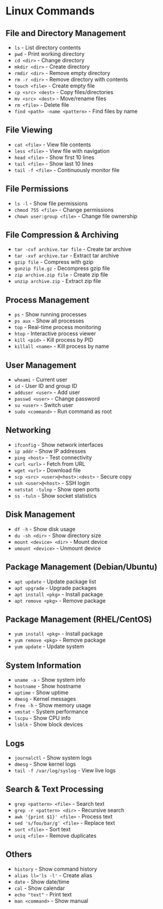 
# Linux Commands

## File and Directory Management
- `ls` - List directory contents
- `pwd` - Print working directory
- `cd <dir>` - Change directory
- `mkdir <dir>` - Create directory
- `rmdir <dir>` - Remove empty directory
- `rm -r <dir>` - Remove directory with contents
- `touch <file>` - Create empty file
- `cp <src> <dest>` - Copy files/directories
- `mv <src> <dest>` - Move/rename files
- `rm <file>` - Delete file
- `find <path> -name <pattern>` - Find files by name

## File Viewing
- `cat <file>` - View file contents
- `less <file>` - View file with navigation
- `head <file>` - Show first 10 lines
- `tail <file>` - Show last 10 lines
- `tail -f <file>` - Continuously monitor file

## File Permissions
- `ls -l` - Show file permissions
- `chmod 755 <file>` - Change permissions
- `chown user:group <file>` - Change file ownership

## File Compression & Archiving
- `tar -cvf archive.tar file` - Create tar archive
- `tar -xvf archive.tar` - Extract tar archive
- `gzip file` - Compress with gzip
- `gunzip file.gz` - Decompress gzip file
- `zip archive.zip file` - Create zip file
- `unzip archive.zip` - Extract zip file

## Process Management
- `ps` - Show running processes
- `ps aux` - Show all processes
- `top` - Real-time process monitoring
- `htop` - Interactive process viewer
- `kill <pid>` - Kill process by PID
- `killall <name>` - Kill process by name

## User Management
- `whoami` - Current user
- `id` - User ID and group ID
- `adduser <user>` - Add user
- `passwd <user>` - Change password
- `su <user>` - Switch user
- `sudo <command>` - Run command as root

## Networking
- `ifconfig` - Show network interfaces
- `ip addr` - Show IP addresses
- `ping <host>` - Test connectivity
- `curl <url>` - Fetch from URL
- `wget <url>` - Download file
- `scp <src> <user>@<host>:<dest>` - Secure copy
- `ssh <user>@<host>` - SSH login
- `netstat -tulnp` - Show open ports
- `ss -tuln` - Show socket statistics

## Disk Management
- `df -h` - Show disk usage
- `du -sh <dir>` - Show directory size
- `mount <device> <dir>` - Mount device
- `umount <device>` - Unmount device

## Package Management (Debian/Ubuntu)
- `apt update` - Update package list
- `apt upgrade` - Upgrade packages
- `apt install <pkg>` - Install package
- `apt remove <pkg>` - Remove package

## Package Management (RHEL/CentOS)
- `yum install <pkg>` - Install package
- `yum remove <pkg>` - Remove package
- `yum update` - Update system

## System Information
- `uname -a` - Show system info
- `hostname` - Show hostname
- `uptime` - Show uptime
- `dmesg` - Kernel messages
- `free -h` - Show memory usage
- `vmstat` - System performance
- `lscpu` - Show CPU info
- `lsblk` - Show block devices

## Logs
- `journalctl` - Show system logs
- `dmesg` - Show kernel logs
- `tail -f /var/log/syslog` - View live logs

## Search & Text Processing
- `grep <pattern> <file>` - Search text
- `grep -r <pattern> <dir>` - Recursive search
- `awk '{print $1}' <file>` - Process text
- `sed 's/foo/bar/g' <file>` - Replace text
- `sort <file>` - Sort text
- `uniq <file>` - Remove duplicates

## Others
- `history` - Show command history
- `alias ll='ls -l'` - Create alias
- `date` - Show date/time
- `cal` - Show calendar
- `echo "text"` - Print text
- `man <command>` - Show manual
